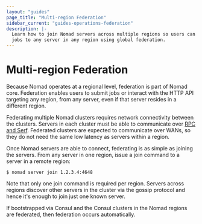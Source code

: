```yaml
---
layout: "guides"
page_title: "Multi-region Federation"
sidebar_current: "guides-operations-federation"
description: |-
  Learn how to join Nomad servers across multiple regions so users can submit
  jobs to any server in any region using global federation.
---
```


# Multi-region Federation

Because Nomad operates at a regional level, federation is part of Nomad core.
Federation enables users to submit jobs or interact with the HTTP API targeting
any region, from any server, even if that server resides in a different region.

Federating multiple Nomad clusters requires network connectivity between the
clusters. Servers in each cluster must be able to communicate over [RPC and
Serf][ports]. Federated clusters are expected to communicate over WANs, so they
do not need the same low latency as servers within a region.

Once Nomad servers are able to connect, federating is as simple as joining the
servers. From any server in one region, issue a join command to a server in a
remote region:

```shell
$ nomad server join 1.2.3.4:4648
```

Note that only one join command is required per region. Servers across regions
discover other servers in the cluster via the gossip protocol and hence it's
enough to join just one known server.

If bootstrapped via Consul and the Consul clusters in the Nomad regions are
federated, then federation occurs automatically.

[ports]: /guides/install/production/requirements.html#ports-used
